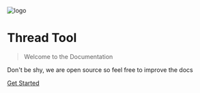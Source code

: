 ![logo](threadtool.png)

# Thread Tool

> Welcome to the Documentation

Don't be shy, we are open source so feel free to improve the docs

[Get Started](#Documentation)